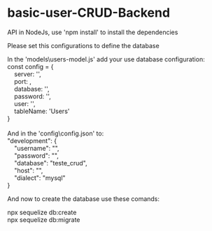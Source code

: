 # basic-user-CRUD-Backend

API in NodeJs, use 'npm install' to install the dependencies <br />

Please set this configurations to define the database <br />

In the 'models\users-model.js' add your use database configuration: <br />
const config = {<br />
&nbsp;&nbsp;&nbsp;&nbsp;server: '',<br />
&nbsp;&nbsp;&nbsp;&nbsp;port: ,<br />
&nbsp;&nbsp;&nbsp;&nbsp;database: '',<br />
&nbsp;&nbsp;&nbsp;&nbsp;password: '',<br />
&nbsp;&nbsp;&nbsp;&nbsp;user: '',<br />
&nbsp;&nbsp;&nbsp;&nbsp;tableName: 'Users'<br />
}
<br /><br />
And in the 'config\config.json' to:<br />
"development": {<br />
&nbsp;&nbsp;&nbsp;&nbsp;"username": "",<br />
&nbsp;&nbsp;&nbsp;&nbsp;"password": "",<br />
&nbsp;&nbsp;&nbsp;&nbsp;"database": "teste_crud",<br />
&nbsp;&nbsp;&nbsp;&nbsp;"host": "",<br />
&nbsp;&nbsp;&nbsp;&nbsp;"dialect": "mysql"<br />
}

And now to create the database use these comands:

npx sequelize db:create <br />
npx sequelize db:migrate


